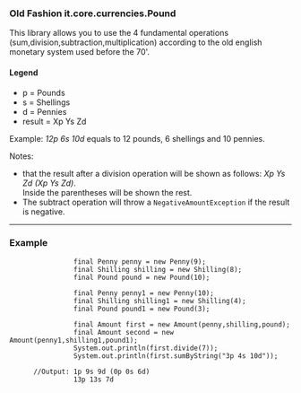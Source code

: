 ### Old Fashion it.core.currencies.Pound

This library allows you to use the 4 fundamental operations (sum,division,subtraction,multiplication) according to the old english monetary system used before the 70'.

#### Legend
- p = Pounds
- s = Shellings
- d = Pennies
- result = Xp Ys Zd

Example: *12p 6s 10d* equals to 12 pounds, 6 shellings and 10 pennies.

Notes:
- that the result after a division operation will be shown as follows: *Xp Ys Zd (Xp Ys Zd)*.  
Inside the parentheses will be shown the rest.
- The subtract operation will throw a `NegativeAmountException` if the result is negative.


-------------

### Example

```
                final Penny penny = new Penny(9);
                final Shilling shilling = new Shilling(8);
                final Pound pound = new Pound(10);
        
                final Penny penny1 = new Penny(10);
                final Shilling shilling1 = new Shilling(4);
                final Pound pound1 = new Pound(3);
        
                final Amount first = new Amount(penny,shilling,pound);
                final Amount second = new Amount(penny1,shilling1,pound1);
                System.out.println(first.divide(7));
                System.out.println(first.sumByString("3p 4s 10d"));

      //Output: 1p 9s 9d (0p 0s 6d)
                13p 13s 7d
```



